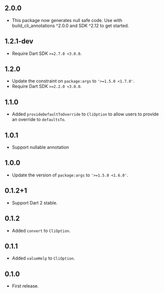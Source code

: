 ## 2.0.0

- This package now generates null safe code. Use with build_cli_annotations
  ^2.0.0 and SDK ^2.12 to get started.

## 1.2.1-dev

- Require Dart SDK `>=2.7.0 <3.0.0`.

## 1.2.0

- Update the constraint on `package:args` to `'>=1.5.0 <1.7.0'`.
- Require Dart SDK `>=2.2.0 <3.0.0`.

## 1.1.0

- Added `provideDefaultToOverride` to `CliOption` to allow users to provide an
  override to `defaultsTo`.

## 1.0.1

- Support nullable annotation

## 1.0.0

- Update the version of `package:args` to `'>=1.5.0 <1.6.0'`.

## 0.1.2+1

- Support Dart 2 stable.

## 0.1.2

- Added `convert` to `CliOption`.

## 0.1.1

- Added `valueHelp` to `CliOption`.

## 0.1.0

- First release.
